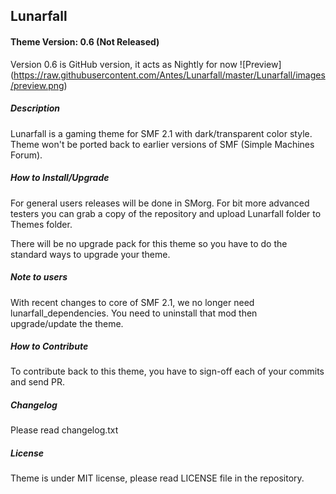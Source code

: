 ## Lunarfall

#### Theme Version: 0.6 (Not Released)
Version 0.6 is GitHub version, it acts as Nightly for now
![Preview] (https://raw.githubusercontent.com/Antes/Lunarfall/master/Lunarfall/images/preview.png)

##### Description
Lunarfall is a gaming theme for SMF 2.1 with dark/transparent color style. Theme won't be ported back to earlier versions of SMF (Simple Machines Forum).

##### How to Install/Upgrade
For general users releases will be done in SMorg. For bit more advanced testers you can grab a copy of the repository and upload Lunarfall folder to Themes folder.

There will be no upgrade pack for this theme so you have to do the standard ways to upgrade your theme.

##### Note to users
With recent changes to core of SMF 2.1, we no longer need lunarfall_dependencies. You need to uninstall that mod then upgrade/update the theme.

##### How to Contribute
To contribute back to this theme, you have to sign-off each of your commits and send PR.

##### Changelog
Please read changelog.txt

##### License
Theme is under MIT license, please read LICENSE file in the repository.
